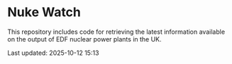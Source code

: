 # Nuke Watch

This repository includes code for retrieving the latest information available on the output of EDF nuclear power plants in the UK.

Last updated: 2025-10-12 15:13